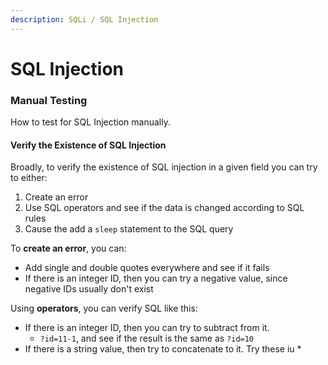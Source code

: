 ```yaml
---
description: SQLi / SQL Injection
---
```


# SQL Injection

### Manual Testing

How to test for SQL Injection manually.

#### Verify the Existence of SQL Injection

Broadly, to verify the existence of SQL injection in a given field you can try to either:

1. Create an error
2. Use SQL operators and see if the data is changed according to SQL rules
3. Cause the add a `sleep` statement to the SQL query

To **create an error**, you can:

* Add single and double quotes everywhere and see if it fails
* If there is an integer ID, then you can try a negative value, since negative IDs usually don't exist

Using **operators**, you can verify SQL like this:

* If there is an integer ID, then you can try to subtract from it.
  * `?id=11-1`, and see if the result is the same as `?id=10`
* If there is a string value, then try to concatenate to it. Try these iu
  *

